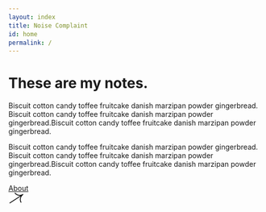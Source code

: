 ```yaml
---
layout: index
title: Noise Complaint
id: home
permalink: /
---
```




<h1 class="u-text-h1">These are my notes.</h1>
<p>Biscuit cotton candy toffee fruitcake danish marzipan powder gingerbread. Biscuit cotton candy toffee fruitcake danish marzipan powder gingerbread.Biscuit cotton candy toffee fruitcake danish marzipan powder gingerbread.</p>
<div class="blockquote">
  <p>Biscuit cotton candy toffee fruitcake danish marzipan powder gingerbread. Biscuit cotton candy toffee fruitcake danish marzipan powder gingerbread.Biscuit cotton candy toffee fruitcake danish marzipan powder gingerbread.</p>
</div>
<a href="/about" class="button">
  <div class="button-label">About</div><img src="assets/arrow.svg" loading="lazy" alt="" class="button-image">
</a>
 


